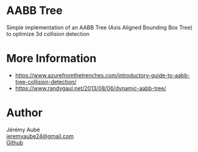 # AABB Tree
Simple implementation of an AABB Tree (Axis Aligned Bounding Box Tree) to optimize 3d collision detection

# More Information
* https://www.azurefromthetrenches.com/introductory-guide-to-aabb-tree-collision-detection/
* https://www.randygaul.net/2013/08/06/dynamic-aabb-tree/


# Author
Jérémy Aubé  
jeremyaube24@gmail.com  
[Github](http://www.github.com/jeremyaube)

